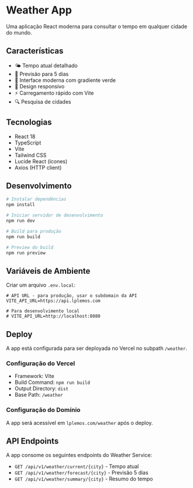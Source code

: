 # Weather App

Uma aplicação React moderna para consultar o tempo em qualquer cidade do mundo.

## Características

- 🌤️ Tempo atual detalhado
- 📅 Previsão para 5 dias
- 🎨 Interface moderna com gradiente verde
- 📱 Design responsivo
- ⚡ Carregamento rápido com Vite
- 🔍 Pesquisa de cidades

## Tecnologias

- React 18
- TypeScript
- Vite
- Tailwind CSS
- Lucide React (ícones)
- Axios (HTTP client)

## Desenvolvimento

```bash
# Instalar dependências
npm install

# Iniciar servidor de desenvolvimento
npm run dev

# Build para produção
npm run build

# Preview do build
npm run preview
```

## Variáveis de Ambiente

Criar um arquivo `.env.local`:

```env
# API URL - para produção, usar o subdomain da API
VITE_API_URL=https://api.lplemos.com

# Para desenvolvimento local
# VITE_API_URL=http://localhost:8080
```

## Deploy

A app está configurada para ser deployada no Vercel no subpath `/weather`.

### Configuração do Vercel

- Framework: Vite
- Build Command: `npm run build`
- Output Directory: `dist`
- Base Path: `/weather`

### Configuração do Domínio

A app será acessível em `lplemos.com/weather` após o deploy.

## API Endpoints

A app consome os seguintes endpoints do Weather Service:

- `GET /api/v1/weather/current/{city}` - Tempo atual
- `GET /api/v1/weather/forecast/{city}` - Previsão 5 dias
- `GET /api/v1/weather/summary/{city}` - Resumo do tempo
